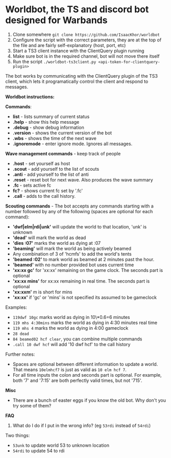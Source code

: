 # Worldbot, the TS and discord bot designed for Warbands

1. Clone somewhere `git clone https://github.com/IsaacKhor/worldbot`
2. Configure the script with the correct parameters, they are at the top
   of the file and are fairly self-explanatory (host, port, etc)
3. Start a TS3 client instance with the ClientQuery plugin running
4. Make sure bot is in the required channel, bot will not move there itself
5. Run the script `./worldbot-ts3client.py <api-token-for-clientquery-plugin>`

The bot works by communicating with the ClientQuery plugin of the TS3
client, which lets it programatically control the client and respond
to messages.

**Worldbot instructions:**

**Commands**:
- **list** - lists summary of current status
- **.help** - show this help message
- **.debug** - show debug information
- **.version** - shows the current version of the bot
- **.wbs** - shows the time of the next wave
- **.ignoremode** - enter ignore mode. Ignores all messages.

**Wave management commands** - keep track of people
- **.host** - set yourself as host
- **.scout** - add yourself to the list of scouts
- **.anti** - add yourself to the list of anti
- **.reset** - reset bot for next wave. Also produces the wave summary
- **.fc <fcname>** - sets active fc
- **fc?** - shows current fc set by '.fc'
- **.call <world loc>** - adds <world loc> to the call history.

**Scouting commands** - The bot accepts any commands starting with a number
followed by any of the following (spaces are optional for each command):
- **'dwf|elm|rdi|unk'** will update the world to that location, 'unk' is unknown
- **'dead'** will mark the world as dead
- **'dies :07'** marks the world as dying at :07
- **'beaming'** will mark the world as being actively beamed
- Any combination of 3 of 'hcmfs' to add the world's tents
- **'beamed :02'** to mark world as beamed at 2 minutes past the hour.
- **'beamed'** with no number provided bot uses current time
- **'xx:xx gc'** for 'xx:xx' remaining on the game clock. The seconds part is optional
- **'xx:xx mins'** for xx:xx remaining in real time. The seconds part is optional
- **'xx:xxm'** m is short for mins
- **'xx:xx'** if 'gc' or 'mins' is not specified its assumed to be gameclock

Examples:
- `119dwf 10gc` marks world as dying in 10\\*0.6=6 minutes
- `119 mhs 4:30mins` marks the world as dying in 4:30 minutes real time
- `119 mhs 4` marks the world as dying in 4:00 gameclock
- `28 dead`
- `84 beamed02 hcf clear`, you can combine multiple commands
- `.call 10 dwf hcf` will add '10 dwf hcf' to the call history

Further notes:
- Spaces are optional between different information to update a world. That
  means `10elmhcf7` is just as valid as `10 elm hcf 7`.
- For all time inputs the colon and seconds part is optional. For example,
  both '7' and '7:15' are both perfectly valid times, but not '715'.

**Misc**
- There are a bunch of easter eggs if you know the old bot. Why don't you try some of them?

**FAQ**
1. What do I do if I put in the wrong info? (eg `53rdi` instead of `54rdi`)

Two things:
- `53unk` to update world 53 to unknown location
- `54rdi` to update 54 to rdi